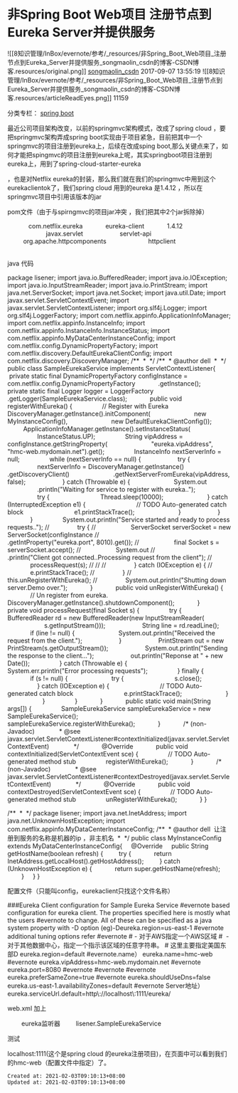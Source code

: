 
# 非Spring Boot Web项目 注册节点到Eureka Server并提供服务

![[8知识管理/InBox/evernote/参考/_resources/非Spring_Boot_Web项目_注册节点到Eureka_Server并提供服务_songmaolin_csdn的博客-CSDN博客.resources/original.png]]
[songmaolin\_csdn](https://blog.csdn.net/songmaolin_csdn) 2017-09-07 13:55:19 ![[8知识管理/InBox/evernote/参考/_resources/非Spring_Boot_Web项目_注册节点到Eureka_Server并提供服务_songmaolin_csdn的博客-CSDN博客.resources/articleReadEyes.png]] 11159  

		
分类专栏： [spring boot](https://blog.csdn.net/songmaolin_csdn/category_7082526.html)

最近公司项目架构改变，以前的springmvc架构模式，改成了spring cloud ，要把springmvc架构弄成spring boot实现由于项目紧急，目前把其中一个springmvc的项目注册到eureka上，后续在改成sping boot,那么关键点来了，如何才能把spingmvc的项目注册到eureka上呢，其实springboot项目注册到eureka上，用到了spring-cloud-starter-eureka

，也是对Netflix eureka的封装，那么我们就在我们的springmvc中用到这个eurekaclientok了，我们spring cloud 用到的eureka 是1.4.12 ，所以在springmvc项目中引用该版本的jar

pom文件（由于与spirngmvc的项目jar冲突 ，我们把其中2个jar拆除掉）

<dependency>
            <groupId>com.netflix.eureka</groupId>
            <artifactId>eureka-client</artifactId>
            <version>1.4.12</version>
            <exclusions>
                <exclusion>
                    <groupId>javax.servlet</groupId>
                    <artifactId>servlet-api</artifactId>
                </exclusion>
                <exclusion>
                    <groupId>org.apache.httpcomponents</groupId>
                       <artifactId>httpclient</artifactId>
                </exclusion>
            </exclusions>
        </dependency>

java 代码

package lisener;
import java.io.BufferedReader;
import java.io.IOException;
import java.io.InputStreamReader;
import java.io.PrintStream;
import java.net.ServerSocket;
import java.net.Socket;
import java.util.Date;
import javax.servlet.ServletContextEvent;
import javax.servlet.ServletContextListener;
import org.slf4j.Logger;
import org.slf4j.LoggerFactory;
import com.netflix.appinfo.ApplicationInfoManager;
import com.netflix.appinfo.InstanceInfo;
import com.netflix.appinfo.InstanceInfo.InstanceStatus;
import com.netflix.appinfo.MyDataCenterInstanceConfig;
import com.netflix.config.DynamicPropertyFactory;
import com.netflix.discovery.DefaultEurekaClientConfig;
import com.netflix.discovery.DiscoveryManager;
/\*\*
 \*
 \*/
/\*\*
 \* @author dell
 \*
 \*/
public class SampleEurekaService implements ServletContextListener{
    private static final DynamicPropertyFactory configInstance = com.netflix.config.DynamicPropertyFactory
            .getInstance();
            private static final Logger logger = LoggerFactory
            .getLogger(SampleEurekaService.class);
            public void registerWithEureka() {
                // Register with Eureka
                DiscoveryManager.getInstance().initComponent(
                        new MyInstanceConfig(),
                        new DefaultEurekaClientConfig());
                ApplicationInfoManager.getInstance().setInstanceStatus(
                        InstanceStatus.UP);
                String vipAddress = configInstance.getStringProperty(
                        "eureka.vipAddress", "hmc-web.mydomain.net").get();
                InstanceInfo nextServerInfo = null;
                while (nextServerInfo == null) {
                    try {
                        nextServerInfo = DiscoveryManager.getInstance()
                        .getDiscoveryClient()
                        .getNextServerFromEureka(vipAddress, false);
                    } catch (Throwable e) {
                        System.out
                        .println("Waiting for service to register with eureka..");
                        try {
                            Thread.sleep(10000);
                        } catch (InterruptedException e1) {
                            // TODO Auto-generated catch block
                            e1.printStackTrace();
                        }
                    }
                }
                System.out.println("Service started and ready to process requests..");
//                try {
//                    ServerSocket serverSocket = new ServerSocket(configInstance
//                            .getIntProperty("eureka.port", 8010).get());
//                    final Socket s = serverSocket.accept();
//                    System.out
//                    .println("Client got connected..Processing request from the client");
//                    processRequest(s);
//
//
//                } catch (IOException e) {
//                    e.printStackTrace();
//                }
//                this.unRegisterWithEureka();
//                System.out.println("Shutting down server.Demo over.");
            }
            public void unRegisterWithEureka() {
                // Un register from eureka.
                DiscoveryManager.getInstance().shutdownComponent();
            }
            private void processRequest(final Socket s) {
                try {
                    BufferedReader rd = new BufferedReader(new InputStreamReader(
                            s.getInputStream()));
                    String line = rd.readLine();
                    if (line != null) {
                        System.out.println("Received the request from the client.");
                    }
                    PrintStream out = new PrintStream(s.getOutputStream());
                    System.out.println("Sending the response to the client...");
                    out.println("Reponse at " + new Date());
                } catch (Throwable e) {
                    System.err.println("Error processing requests");
                } finally {
                    if (s != null) {
                        try {
                            s.close();
                        } catch (IOException e) {
                            // TODO Auto-generated catch block
                            e.printStackTrace();
                        }
                    }
                }
            }
            public static void main(String args\[\]) {
                SampleEurekaService sampleEurekaService = new SampleEurekaService();
                sampleEurekaService.registerWithEureka();
            }
            /\* (non-Javadoc)
             \* @see javax.servlet.ServletContextListener#contextInitialized(javax.servlet.ServletContextEvent)
             \*/
            @Override
            public void contextInitialized(ServletContextEvent sce) {
                // TODO Auto-generated method stub
                registerWithEureka();
            }
            /\* (non-Javadoc)
             \* @see javax.servlet.ServletContextListener#contextDestroyed(javax.servlet.ServletContextEvent)
             \*/
            @Override
            public void contextDestroyed(ServletContextEvent sce) {
                // TODO Auto-generated method stub
                unRegisterWithEureka();
            }
}

/\*\*
 \*
 \*/
package lisener;
import java.net.InetAddress;
import java.net.UnknownHostException;
import com.netflix.appinfo.MyDataCenterInstanceConfig;
/\*\*
 \* @author dell  让注册到服务的名称是机器的ip ，非主机名
 \*
 \*/
public class MyInstanceConfig extends MyDataCenterInstanceConfig{
    @Override
    public String getHostName(boolean refresh) {
        try {
            return InetAddress.getLocalHost().getHostAddress();
        } catch (UnknownHostException e) {
            return super.getHostName(refresh);
        }
    }
}

配置文件（只能叫config，eurekaclient只找这个文件名称）

###Eureka Client configuration for Sample Eureka Service
#evernote based configuration for eureka client. The properties specified here is mostly what the users
#evernote to change. All of these can be specified as a java system property with -D option (eg)-Deureka.region=us-east-1
#evernote additional tuning options refer <url to go here>
#evernote
\# - 对于AWS指定一个AWS区域
#  - 对于其他数据中心，指定一个指示该区域的任意字符串。
\# 这里主要指定美国东部D
eureka.region=default
#evernote.name）
eureka.name=hmc-web
#evernote
eureka.vipAddress=hmc-web.mydomain.net
#evernote
eureka.port=8080
#evernote
#evernote
#evernote
eureka.preferSameZone=true
#evernote
eureka.shouldUseDns=false
eureka.us-east-1.availabilityZones=default
#evernote Server地址）
eureka.serviceUrl.default=http\\://localhost\\:1111/eureka/

web.xml 加上

<listener>
        <description>eureka监听器</description>
        <listener-class>lisener.SampleEurekaService</listener-class>
    </listener>

测试

localhost:1111(这个是spring cloud 的eureka注册项目)，在页面中可以看到我们的hmc-web（配置文件中指定）了。

    Created at: 2021-02-03T09:10:13+08:00
    Updated at: 2021-02-03T09:10:13+08:00

